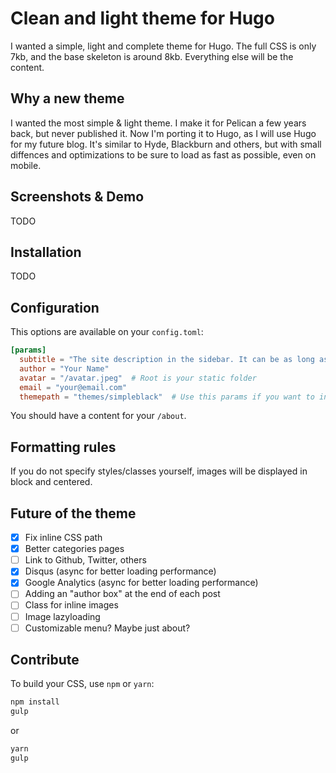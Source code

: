 # Clean and light theme for Hugo

I wanted a simple, light and complete theme for Hugo. The full CSS is only 7kb, and the base skeleton is around 8kb. Everything else will be the content.

## Why a new theme

I wanted the most simple & light theme. I make it for Pelican a few years back, but never published it. Now I'm porting it to Hugo, as I will use Hugo for my future blog. It's similar to Hyde, Blackburn and others, but with small diffences and optimizations to be sure to load as fast as possible, even on mobile.

## Screenshots & Demo

TODO

## Installation

TODO

## Configuration

This options are available on your `config.toml`:

```toml
[params]
  subtitle = "The site description in the sidebar. It can be as long as you want."
  author = "Your Name"
  avatar = "/avatar.jpeg"  # Root is your static folder
  email = "your@email.com"
  themepath = "themes/simpleblack"  # Use this params if you want to inline the CSS in the <head>
```

You should have a content for your `/about`.

## Formatting rules

If you do not specify styles/classes yourself, images will be displayed in block and centered.

## Future of the theme

- [X] Fix inline CSS path
- [X] Better categories pages
- [ ] Link to Github, Twitter, others
- [X] Disqus (async for better loading performance)
- [X] Google Analytics (async for better loading performance)
- [ ] Adding an "author box" at the end of each post
- [ ] Class for inline images
- [ ] Image lazyloading
- [ ] Customizable menu? Maybe just about?

## Contribute

To build your CSS, use `npm` or `yarn`:

```bash
npm install
gulp
```

or

```bash
yarn
gulp
```
